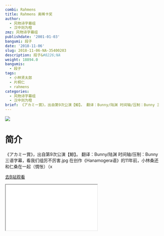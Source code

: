 ```yaml
---
combi: Rahmens
title: Rahmens 奥稀卡奖
author:
  - 风物诗字幕组
  - 汉中则为橙
zmz: 风物诗字幕组
publishdate: '2001-01-03'
bangumi: 段子
date: '2018-11-06'
slug: 2018-11-06-NA-35400203
description: 段子&#8226;NA
weight: 18894.0
bangumis:
  - 段子
tags:
  - 小林贤太郎
  - 片桐仁
  - rahmens
categories:
  - 风物诗字幕组
  - 汉中则为橙
brief: 《アカミー賞》，出自第9次公演【鯨】。 翻译：Bunny/陆渊 时间轴/压制：Bunny 三语字幕，看我们组厉不厉害.jpg 在创作《Hanamogera语》的11年前，小林桑还和仁桑在一起（惆怅）（x
---
```

![](https://i.imgur.com/6GSEO1L.jpg)
# 简介  
《アカミー賞》，出自第9次公演【鯨】。
翻译：Bunny/陆渊 时间轴/压制：Bunny
三语字幕，看我们组厉不厉害.jpg
在创作《Hanamogera语》的11年前，小林桑还和仁桑在一起（惆怅）（x  

[去B站观看](https://www.bilibili.com/video/av35400203/)
<div class ="resp-container"><iframe class="testiframe" src="//player.bilibili.com/player.html?aid=35400203"", scrolling="no", allowfullscreen="true" > </iframe></div> 
